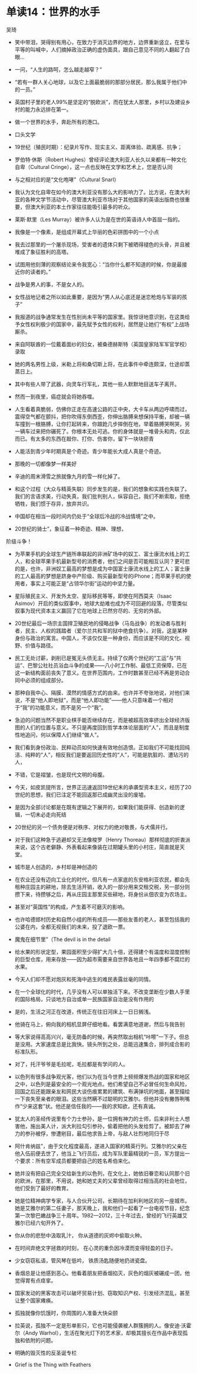 # 单读14：世界的水手
吴琦




- 笑中带泪，哭得别有用心，在致力于消灭边界的地方，边界重新竖立，在爱与平等的叫喊中，人们摘掉政治正确的虚伪面具，跟自己意见不同的人翻起了白眼…



- 一问，“人生的路呵，怎么越走越窄？”



- “若有一群人关心地球，以及它上面最脆弱的那部分居民，那么我属于他们中的一员。”



- 英国村子里的老人99%是坚定的“脱欧派”，而在犹太人那里，乡村以及建设乡村的能力永远排在第一。



- 做一个世界的水手，奔赴所有的港口。



- 口头文学



- 19世纪（殖民时期）：纪录片写作、现实主义、距离体验、疏离感、抗争；



- 罗伯特·休斯（Robert Hughes）曾经评论澳大利亚人长久以来都有一种文化自卑（Cultural Cringe），这一点也反映在文学和艺术上，您是否认同



- 与之相对应的是“文化咆哮”（Cultural Snarl）



- 我认为文化自卑在如今的澳大利亚没有那么大的影响力了。比方说，在澳大利亚的各种文学节活动中，尽管澳大利亚市场对于其他国家的英语出版商也很重要，但澳大利亚的本土作家往往能吸引最多的听众。



- 莱斯·默里（Les Murray）被许多人认为是在世的英语诗人中首屈一指的。



- 我像是一个像素，是组成开幕式上华丽的色彩拼图中的一个小点



- 我去过那里的一个屠杀现场，受害者的遗体只剩下被晒得褪色的头骨，并且被堆成了象征胜利的高塔。



- 试图用他刻薄的观察结论来令我宽心：“当你什么都不知道的时候，你是最接近你的读者的。”



- 战争是男人的事，不是女人的。



- 女性战地记者之所以如此重要，是因为“男人从心底还是迷恋枪炮与军装的孩子”



- 我报道的战争通常发生在性别尚未平等的国家里。我惊讶地意识到，在这类给予女性权利极少的国家中，最先赋予女性的权利，居然是让她们“有权”上战场厮杀。



- 来自阿联酋的一位戴着面纱的妇女，被桑德赫斯特（英国皇家陆军军官学校）录取



- 她的两名男性上级，米勒上将和桑切斯上将，在此事件中牵连颇深，仕途却蒸蒸日上。



- 其中有些人带了武器，向灵车行军礼，其他一些人默默地目送车子离开。



- 然而一到夜里，癌症就会将她吞噬。



- 人生看着真脆弱，仿佛你正走在高速公路的正中央，大卡车从两边呼啸而过，震得空气都在颤抖，把你吹得东倒西歪，你伸出胳膊来想保持平衡，却被一辆车撞到一根胳膊，让你打起转来，你踉跄几步摔倒在地，举着胳膊哭啊哭，另一辆车过来把你碾死了。你根本无处可逃。你的身体就是一堆骨头和肉，仅此而已。有太多的东西在敲你、打你、伤害你，留下一块块瘀青



- 人能活到青少年时期真是个奇迹。青少年能长大成人真是个奇迹。



- 那晚的一切都像梦一样美好



- 辛迪的周末滑雪之旅就像九月的雪一样化掉了。



- 和这个过程（大众与精英失联）同步发生的是，我们的想象和实践也失联了。我们的言语求美，行动失真，我们批判别人，纵容自己，我们不断索取，拒绝牺牲，我们惯于存异，放弃共识。



- 中国却在相当一段时间内仍处于“全球后冷战的冷战情境”之中。



- 20世纪的骑士”，象征着一种奇迹、精神、理想，


阶级斗争！
- 为苹果手机的全球生产链所串联起的非洲矿场中的奴工、富士康流水线上的工人，和全球苹果手机最新型号的消费者，他们之间是否可能相互认同？更可悲的是，也许，非洲奴工最高的梦想是成为中国富士康流水线上的工人；富士康的工人最高的梦想是跻身中产阶级、购买最新型号的iPhone；而苹果手机的使用者，事实上可能正是“占领华尔街”运动的中坚力量。



- 星际殖民主义、开发外太空、星际移民等等，即使在阿西莫夫（Isaac Asimov）开启的类似叙事中，地球大劫难也成为不可回避的段落，尽管类似叙事为现代资本主义赢回了它在地球上已然穷尽的、无穷的外部。



- 20世纪最后一场宗主国捍卫殖民地的侵略战争（马岛战争）的发动者与胜利者，民主、人权的践踏者（爱尔兰共和军的狱中绝食抗争）。对我，这是某种身份与政治的寓言。中国人，不该仅仅是一种身份，而应该是不同的文化、视野、价值与路径。



- 民工无处讨薪，剥削已是冤无头债无主。持续了仅两个世纪的“工运”与“共运”、巴黎公社社员浴血斗争的成果——八小时工作制、最低工资保障，已在这一新结构面前丧失了意义。在世界范围内，工作时数甚至已经不再是劳动合同中必须的组成部分。



- 那种自我中心、隔膜、漠然的情感方式的由来。也许并不夸张地说，对他们来说，不是“他人即地狱”，而是“他人即功能”——他人只意味着一个相对于“我”的功能意义，而不是另一个“我”。



- 急迫的问题当然不是职业棋手能否继续存在，而是被超高效率挤出全球经济版图的人们的位置与意义。不只是再度回到哲学本体论层面的“人”，而且是制度性地追问，何以保障人们继续“做人”。



- 我们看到身份政治、民粹动员如何快速有效地创造恨。正如我们不可能找回纯洁、纯粹的“人”，相反我们是要返回历史性的“人”，可能是肮脏的、遭玷污的人，



- 不错，它是褶皱，也是现代文明的母腹。



- 今天，如皮凯提所言，世界正迅速返回19世纪末的承袭型资本主义，经历了20世纪的思想，我们已注定不能回返那已成幽灵出没的废墟。



- 是因为全部讨论都是在既有逻辑之下展开的，如果我们能获得、创造新的逻辑，一切未必走向死结



- 20世纪的另一个债务便是对秩序、对权力的绝对敬畏，与犬儒并行。



- 对于我们这种急于逃避却又无法像梭罗（Henry Thoreau）那样彻底的折衷派来说，这个古老僻静、外表看起来像装在过期罐头里的小村庄，简直就是天堂。



- 城市是人创造的，乡村却是神创造的



- 在农业还没有迈向工业化的时代，但凡有一点家底的东安格利亚农民，都会先租种庄园主的耕地，除去生活开销，收入的一部分用来交租交税，另一部分则攒下来，待攒够之后，再从庄园主那里买些耕地，将身份从佃农变为农场主。



- 甚至对“英国性”的构成，产生着不可磨灭的影响。



- 也许哈德邯村历史和自然小组的所有成员——那些友善的老人，甚至包括我的公婆在内，全都无视我们的未来，投了退欧一票。



- 魔鬼在细节里”（The devil is in the detail



- 给水果的形状定型，果园面积至少得扩大几十倍，还得建个有温度和湿度控制的巨型仓库，用来存放——因为超市需要来自世界各地且一年四季都不腐烂的水果。



- 今天人们却不愿对炮灰和死海中逃生的难民表露丝毫的同情。



- 在一个全球化的时代，几乎没有人可以单独活下来。不改变垄断在少数人手里的国际格局，只谈地方自治或单一民族国家自治是没有作用的



- 是的，生活之河正在改道，传统正在往旧河床上一日日搁浅。



- 他骑在马上，俯向我的相机显屏仔细地看。看罢满意地道谢，然后与我告别
- 等大家说得高高兴兴，毫无防备的时候，再突然取出相机“咔嚓”一下子。但总是没用。大家速度总是比我快。镜头所到之处，总能迅速集合，排列成合影的标准队形。

- 对了，托汗爷爷是毛拉呢，毛拉都是有学问的人。

- 以色列有很多战争观光客，他们以为在当今世界上频频爆发热战的国家和地区之中，以色列是最安全的一个观光地点。他们希望自己不必冒任何生命风险，回国之后还能跟亲友和网民大谈伤痕累累的建筑、布满弹坑的地面，甚至描绘一下丧失至亲者的眼泪。这些当然瞒不过聪明的艾雅尔。但他并没有撇唇咧嘴作“少来这套”状。他还是信任我的——我的求知欲，还有真诚。


- 犹太人的圣经传说里有个力士参孙，是一位拥有神力的士师，后来非利士人想害他，施出美人计，派大利拉勾引参孙，偷着把他的头发给剪了。被卸去了神力的参孙被俘，惨遭剜目，最后他求告上帝，与敌人壮烈地同归于尽


- 阿什肯纳兹”，由于文化程度最高，遂进入国家的精英行列。艾雅尔的父亲在他入伍前便去世了，他当上飞行员后，成为军队里最精锐的一员，军方提出一个要求：所有空军成员都要把自己的姓名希伯来化。


- 她并没有把自己完全交给新生的以色列，在文化上，她依旧眷恋和认同那个旧的欧洲，在那里，不用说，她和她丈夫的父辈曾经取得过相当高的社会地位，他们受到了最好的教育。

- 她是位精神病学专家，与人合伙开公司，长期待在加利利地区的另一座城市。她是艾雅尔的第二任妻子，那天晚上，我和他们一起看了一台电视节目，纪念第一次黎巴嫩战争三十周年。1982—2012，三十年过去，曾经的飞行英雄艾雅尔已经六旬开外了。

- 你从你的悲愁中汲取乳汁，
你从道德的灰烬中偷取火种。
- 在时间弃绝文字拯救的时刻，
在心灵的重负因冷漠而变得轻盈的日子。


- 少女窃窃私语，管风琴在低吟，
铁质汤匙随便地扔进瓷盘。

- 香烟总是让他感到恶心。他看着朋友把香烟掐灭，灰色的烟灰被碾成一团，他觉得胃有点痉挛。

- 国家发动的黑客攻击可以破坏贸易计划、窃取知识产权、引发经济混乱，甚至让整个国家瘫痪。

- 孤独就像你饥饿时，你周围的人准备大快朵颐

- 拉英说，孤独不一定是形单影只，它也可能侵袭被人群簇拥的人。像安迪·沃霍尔（Andy Warhol），生活在聚光灯下的艺术家，却极其擅长在作品中表现孤独和依附的问题。

- 明确的毁灭性的反圣诞专栏

- Grief is the Thing with Feathers
